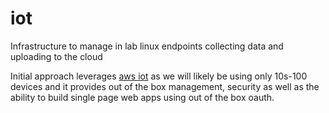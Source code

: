 # iot
Infrastructure to manage in lab linux endpoints collecting data and uploading to the cloud

Initial approach leverages [aws iot](https://aws.amazon.com/iot/) as we will likely be using only 10s-100 devices and it provides out of the box management, security as well as the ability to build single page web apps using out of the box oauth.

